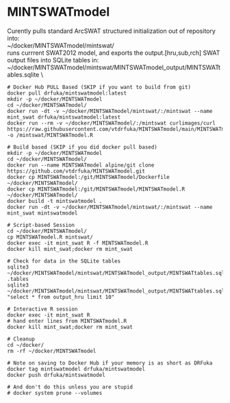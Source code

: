 # MINTSWATmodel
Curently pulls standard ArcSWAT structured initialization out of repository into: \
~/docker/MINTSWATmodel/mintswat/ \
runs currrent SWAT2012 model, and exports the output.[hru,sub,rch] SWAT output files into SQLite tables in: \
~/docker/MINTSWATmodel/mintswat/MINTSWATmodel_output/MINTSWATtables.sqlite \


```
# Docker Hub PULL Based (SKIP if you want to build from git)
docker pull drfuka/mintswatmodel:latest
mkdir -p ~/docker/MINTSWATmodel
cd ~/docker/MINTSWATmodel/
docker run -dt -v ~/docker/MINTSWATmodel/mintswat/:/mintswat --name mint_swat drfuka/mintswatmodel:latest
docker run --rm -v ~/docker/MINTSWATmodel/:/mintswat curlimages/curl https://raw.githubusercontent.com/vtdrfuka/MINTSWATmodel/main/MINTSWATmodel.R -o /mintswat/MINTSWATmodel.R

# Build based (SKIP if you did docker pull based)
mkdir -p ~/docker/MINTSWATmodel
cd ~/docker/MINTSWATmodel/
docker run --name MINTSWATmodel alpine/git clone https://github.com/vtdrfuka/MINTSWATmodel.git
docker cp MINTSWATmodel:/git/MINTSWATmodel/Dockerfile ~/docker/MINTSWATmodel/
docker cp MINTSWATmodel:/git/MINTSWATmodel/MINTSWATmodel.R ~/docker/MINTSWATmodel/
docker build -t mintswatmodel .
docker run -dt -v ~/docker/MINTSWATmodel/mintswat/:/mintswat --name mint_swat mintswatmodel

# Script-based Session
cd ~/docker/MINTSWATmodel/
cp MINTSWATmodel.R mintswat/
docker exec -it mint_swat R -f MINTSWATmodel.R
docker kill mint_swat;docker rm mint_swat

# Check for data in the SQLite tables
sqlite3 ~/docker/MINTSWATmodel/mintswat/MINTSWATmodel_output/MINTSWATtables.sqlite .tables
sqlite3 ~/docker/MINTSWATmodel/mintswat/MINTSWATmodel_output/MINTSWATtables.sqlite "select * from output_hru limit 10"

# Interactive R session
docker exec -it mint_swat R
# hand enter lines from MINTSWATmodel.R
docker kill mint_swat;docker rm mint_swat

# Cleanup
cd ~/docker/
rm -rf ~/docker/MINTSWATmodel

# Note on saving to Docker Hub if your memory is as short as DRFuka
docker tag mintswatmodel drfuka/mintswatmodel
docker push drfuka/mintswatmodel

# And don't do this unless you are stupid
# docker system prune --volumes
```

